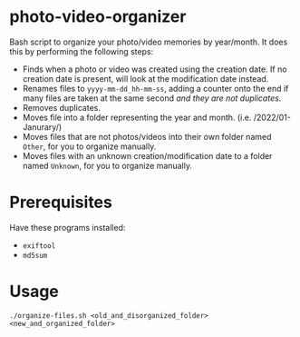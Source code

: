 # photo-video-organizer
Bash script to organize your photo/video memories by year/month. It does this by performing the following steps:
* Finds when a photo or video was created using the creation date. If no creation date is present, will look at the modification date instead.
* Renames files to `yyyy-mm-dd_hh-mm-ss`, adding a counter onto the end if many files are taken at the same second *and they are not duplicates*.
* Removes duplicates.
* Moves file into a folder representing the year and month. (i.e. /2022/01-Janurary/)
* Moves files that are not photos/videos into their own folder named `Other`, for you to organize manually.
* Moves files with an unknown creation/modification date to a folder named `Unknown`, for you to organize manually.

# Prerequisites
Have these programs installed:
* `exiftool`
* `md5sum`

# Usage
`./organize-files.sh <old_and_disorganized_folder> <new_and_organized_folder>` 
